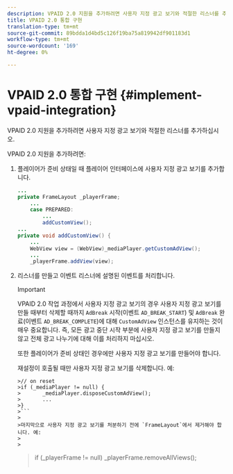```yaml
---
description: VPAID 2.0 지원을 추가하려면 사용자 지정 광고 보기와 적절한 리스너를 추가하십시오.
title: VPAID 2.0 통합 구현
translation-type: tm+mt
source-git-commit: 89bdda1d4bd5c126f19ba75a819942df901183d1
workflow-type: tm+mt
source-wordcount: '169'
ht-degree: 0%

---
```



# VPAID 2.0 통합 구현 {#implement-vpaid-integration}

VPAID 2.0 지원을 추가하려면 사용자 지정 광고 보기와 적절한 리스너를 추가하십시오.

VPAID 2.0 지원을 추가하려면:

1. 플레이어가 준비 상태일 때 플레이어 인터페이스에 사용자 지정 광고 보기를 추가합니다.

   ```java
   ... 
   private FrameLayout _playerFrame; 
       ... 
       case PREPARED: 
           ... 
           addCustomView(); 
   ... 
   private void addCustomView() { 
       ... 
       WebView view = (WebView)_mediaPlayer.getCustomAdView(); 
       ... 
       _playerFrame.addView(view);
   ```

1. 리스너를 만들고 이벤트 리스너에 설명된 이벤트를 처리합니다.

   >[!IMPORTANT]
   >
   >VPAID 2.0 작업 과정에서 사용자 지정 광고 보기의 경우 사용자 지정 광고 보기를 만들 때부터 삭제할 때까지 `AdBreak` 시작(이벤트 `AD_BREAK_START`) 및 `AdBreak` 완료(이벤트 `AD_BREAK_COMPLETE`)에 대해 `CustomAdView` 인스턴스를 유지하는 것이 매우 중요합니다. 즉, 모든 광고 중단 시작 부분에 사용자 지정 광고 보기를 만들지 않고 전체 광고 나누기에 대해 이를 처리하지 마십시오.
   >
   >
   >또한 플레이어가 준비 상태인 경우에만 사용자 지정 광고 보기를 만들어야 합니다.
   >
   >
   >재설정이 호출될 때만 사용자 지정 광고 보기를 삭제합니다. 예:
   >
   >
   ```
   >// on reset 
   >if (_mediaPlayer != null) { 
   >       _mediaPlayer.disposeCustomAdView(); 
   >       ... 
   >} 
   >```
   >
   >마지막으로 사용자 지정 광고 보기를 처분하기 전에 `FrameLayout`에서 제거해야 합니다. 예:
   >
   >
   ```
   >if (_playerFrame != null) 
   >       _playerFrame.removeAllViews(); 
   >```
